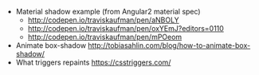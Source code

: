 - Material shadow example (from Angular2 material spec)
  - http://codepen.io/traviskaufman/pen/aNBOLY
  - http://codepen.io/traviskaufman/pen/oxYEmJ?editors=0110
  - http://codepen.io/traviskaufman/pen/mPOeom
- Animate box-shadow http://tobiasahlin.com/blog/how-to-animate-box-shadow/
- What triggers repaints https://csstriggers.com/


